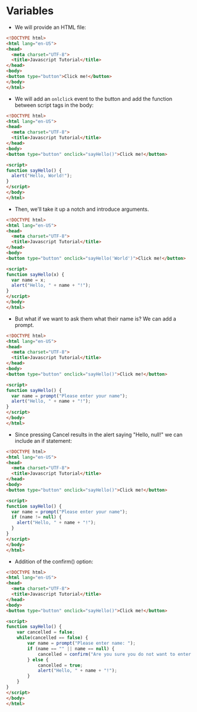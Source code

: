 # Variables

* We will provide an HTML file:
```html
<!DOCTYPE html>
<html lang="en-US">
<head>
  <meta charset="UTF-8">
  <title>Javascript Tutorial</title>
</head>
<body>
<button type="button">Click me!</button>
</body>
</html>
```
* We will add an `onlclick` event to the button and add the function between script tags in the body:
```html
<!DOCTYPE html>
<html lang="en-US">
<head>
  <meta charset="UTF-8">
  <title>Javascript Tutorial</title>
</head>
<body>
<button type="button" onclick="sayHello()">Click me!</button>

<script>
function sayHello() {
  alert("Hello, World!");
}
</script>
</body>
</html>
```
* Then, we'll take it up a notch and introduce arguments.
```html
<!DOCTYPE html>
<html lang="en-US">
<head>
  <meta charset="UTF-8">
  <title>Javascript Tutorial</title>
</head>
<body>
<button type="button" onclick="sayHello('World')">Click me!</button>

<script>
function sayHello(x) {
  var name = x;
  alert("Hello, " + name + "!");
}
</script>
</body>
</html>
```
* But what if we want to ask them what their name is? We can add a prompt.
```html
<!DOCTYPE html>
<html lang="en-US">
<head>
  <meta charset="UTF-8">
  <title>Javascript Tutorial</title>
</head>
<body>
<button type="button" onclick="sayHello()">Click me!</button>

<script>
function sayHello() {
  var name = prompt("Please enter your name");
  alert("Hello, " + name + "!");
}
</script>
</body>
</html>
```
* Since pressing Cancel results in the alert saying "Hello, null!" we can include an if statement:
```html
<!DOCTYPE html>
<html lang="en-US">
<head>
  <meta charset="UTF-8">
  <title>Javascript Tutorial</title>
</head>
<body>
<button type="button" onclick="sayHello()">Click me!</button>

<script>
function sayHello() {
  var name = prompt("Please enter your name");
  if (name != null) {
    alert("Hello, " + name + "!");
  }
}
</script>
</body>
</html>
```
* Addition of the confirm() option:
```html
<!DOCTYPE html>
<html lang="en-US">
<head>
  <meta charset="UTF-8">
  <title>Javascript Tutorial</title>
</head>
<body>
<button type="button" onclick="sayHello()">Click me!</button>

<script>
function sayHello() {
	var cancelled = false;
	while(cancelled == false) {
		var name = prompt("Please enter name: ");
		if (name == "" || name == null) {
			cancelled = confirm("Are you sure you do not want to enter your name?");
		} else {
			cancelled = true;
			alert("Hello, " + name + "!");
		}
	}
}
</script>
</body>
</html>
```
